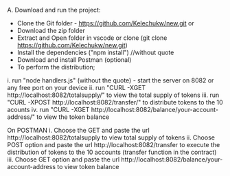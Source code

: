 A. Download and run the project:

- Clone the Git folder  - https://github.com/Kelechukw/new.git or
- Download the zip folder
- Extract and Open folder in vscode or clone (git clone https://github.com/Kelechukw/new.git)
- Install the dependencies ("npm install") //without quote
- Download and install Postman (optional)
- To perform the distribution;

i. run "node handlers.js" (without the quote) - start the server on 8082 or any free port on your device
ii. run "CURL -XGET http://localhost:8082/totalsupply/" to view the total supply of tokens
iii. run "CURL -XPOST http://localhost:8082/transfer/" to distribute tokens to the 10 acounts
iv. run "CURL -XGET http://localhost:8082/balance/your-account-address/" to view the token balance

On POSTMAN
i. Choose the GET and paste the url http://localhost:8082/totalsupply to view total supply of tokens
ii. Choose POST option and paste the url http://localhost:8082/transfer to execute the distribution of tokens to the 10 accounts (transfer function in the contract)
iii. Choose GET option and paste the url http://localhost:8082/balance/your-account-address to view token balance
